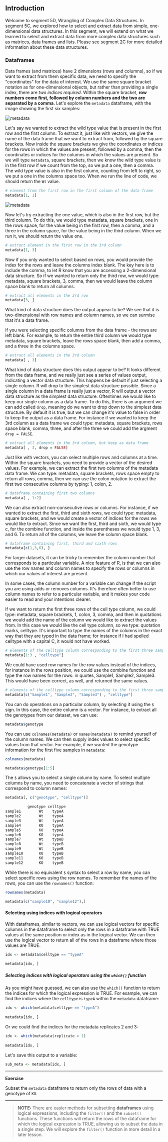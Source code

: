 ## Introduction

Welcome to segment 5D, Wrangling of Complex Data Structures. In segment 5C, we explored how to select and extract data from simple, one-dimensional data structures. In this segment, we will extend on what we learned to select and extract data from more complex data structures such as matrices, data frames and lists. Please see segment 2C for more detailed information about these data structures.

### Dataframes

Data frames (and matrices) have 2 dimensions (rows and columns), so if we want to extract from them specific data, we need to specify the "coordinates" for the data of interest. We use the same square bracket notation as for one-dimensional objects, but rather than providing a single index, there are *two indices required*. Within the square bracket, **row numbers come first, followed by column numbers and the two are separated by a comma**. Let's explore the `metadata` dataframe, with the image showing the first six samples:

![metadata](../img/metadata.png)

Let's say we wanted to extract the wild type value that is present in the first row and the first column. To extract it, just like with vectors, we give the name of the data frame that we want to extract from, followed by the square brackets. Now inside the square brackets we give the coordinates or indices for the rows in which the values are present, followed by a comma, then the coordinates or indices for the columns in which the values are present. So we will type `metadata`, square brackets, then we know the wild type value is in the first row if we count from the top, so we put a one, then a comma. The wild type value is also in the first column, counting from left to right, so we put a one in the columns space too. When we run the line of code, we should return the `Wt` value.

```r
# element from the first row in the first column of the data frame
metadata[1, 1] 
```

![metadata](../img/metadata.png)

Now let's try extracting the one value, which is also in the first row, but the third column. To do this, we would type metadata, square brackets, one in the rows space, for the value being in the first row, then a comma, and a three in the column space, for the value being in the third column. When we run it, we should return the value one.

```r  
# extract element in the first row in the 3rd column
metadata[1, 3]  
```

Now if you only wanted to select based on rows, you would provide the index for the rows and leave the columns index blank. The key here is to include the comma, to let R know that you are accessing a 2-dimensional data structure. So if we wanted to return only the third row, we would type: metadata, square brackets, 3, comma, then we would leave the column space blank to return all columns.

```r
# extract all elements in the 3rd row
metadata[3, ]    
```

What kind of data structure does the output appear to be? We see that it is two-dimensional with row names and column names, so we can surmise that it's a data frame.

If you were selecting specific columns from the data frame - the rows are left blank. For example, to return the entire third column we would type metadata, square brackets, leave the rows space blank, then add a comma, and a three in the columns space.

```r
# extract all elements in the 3rd column
metadata[ , 3]   
```

What kind of data structure does this output appear to be? It looks different from the data frame, and we really just see a series of values output, indicating a vector data structure. This happens be default if just selecting a single column. R will drop to the simplest data structure possible. Since a single column in a data frame is really just a vector, R will output a vector data structure as the simplest data structure. Oftentimes we would like to keep our single column as a data frame. To do this, there is an argument we can add called `drop`, meaning do we want to drop down to the simplest data structure. By default it is true, but we can change it's value to false in order to keep the output as a data frame. For instance if we wanted to keep the 3rd column as a data frame we could type: metadata, square brackets, rows space blank, comma, three, and after the three we could add the argment `drop = FALSE`.

```r
# extract all elements in the 3rd column, but keep as data frame
metadata[ , 3, drop = FALSE]
```

Just like with vectors, you can select multiple rows and columns at a time. Within the square brackets, you need to provide a vector of the desired values. For example, we can extract the first two columns of the metadata data frame. We can type: metadata, square brackets, rows space empty to return all rows, comma, then we can use the colon notation to extract the first two consecutive columns by typing: 1, colon, 2.	

```r
# dataframe containing first two columns
metadata[ , 1:2] 
```

We can also extract non-consecutive rows or columns. For instance, if we wanted to extract the first, third and sixth rows, we could type: metadata, square brackets, and we would create a vector of indices for the rows we would like to extract. Since we want the first, third and sixth, we would type c, for the combine function, and inside the parentheses we would type 1, 3, and 6. To return all of the columns, we leave the column space blank.

```r
# dataframe containing first, third and sixth rows
metadata[c(1,3,6), ] 
```

For larger datasets, it can be tricky to remember the column number that corresponds to a particular variable. A nice feature of R, is that we can also use the row names and column names to specify the rows or columns in which our values of interest are present. 

In some cases, the column number for a variable can change if the script you are using adds or removes columns. It's therefore often better to use column names to refer to a particular variable, and it makes your code easier to read and your intentions clearer.

If we want to return the first three rows of the cell type column, we could type: metadata, square brackets, 1, colon, 3, comma, and then in quotations we would add the name of the column we would like to extract the values from. In this case we would like the cell type column, so we type: quotation marks, celltype. It's important to type the names of the columns in the exact way that they are typed in the data frame; for instance if I had spelled celltype with a capital C, it would not have worked.

```r
# elements of the celltype column corresponding to the first three samples
metadata[1:3 , "celltype"] 
```

We could have used row names for the row values instead of the indices, for instance in the rows position, we could use the combine function and type the row names for the rows: in quotes, Sample1, Sample2, Sample3. This would have been correct, as well, and returned the same values.

```r
# elements of the celltype column corresponding to the first three samples
metadata[c("Sample1", "Sample2", "Sample3") , "celltype"] 
```


You can do operations on a particular column, by selecting it using the `$` sign. In this case, the entire column is a vector. For instance, to extract all the genotypes from our dataset, we can use: 

```r
metadata$genotype 
```
You can use `colnames(metadata)` or `names(metadata)` to remind yourself of the column names. We can then supply index values to select specific values from that vector. For example, if we wanted the genotype information for the first five samples in `metadata`:

```r
colnames(metadata)

metadata$genotype[1:5]
```

The `$` allows you to select a single column by name. To select multiple columns by name, you need to  concatenate a vector of strings that correspond to column names: 

```r
metadata[, c("genotype", "celltype")]
```

```r
          genotype celltype
sample1        Wt    typeA
sample2        Wt    typeA
sample3        Wt    typeA
sample4        KO    typeA
sample5        KO    typeA
sample6        KO    typeA
sample7        Wt    typeB
sample8        Wt    typeB
sample9        Wt    typeB
sample10       KO    typeB
sample11       KO    typeB
sample12       KO    typeB
```

While there is no equivalent `$` syntax to select a row by name, you can select specific rows using the row names. To remember the names of the rows, you can use the `rownames()` function:

```r
rownames(metadata)

metadata[c("sample10", "sample12"),]
```

#### Selecting using indices with logical operators

With dataframes, similar to vectors, we can use logical vectors for specific columns in the dataframe to select only the rows in a dataframe with TRUE values at the same position or index as in the logical vector. We can then use the logical vector to return all of the rows in a dataframe where those values are TRUE.

```r
idx <- metadata$celltype == "typeA"
	
metadata[idx, ]
```

##### Selecting indices with logical operators using the `which()` function
As you might have guessed, we can also use the `which()` function to return the indices for which the logical expression is TRUE. For example, we can find the indices where the `celltype` is `typeA` within the `metadata` dataframe:

```r
idx <- which(metadata$celltype == "typeA")
	
metadata[idx, ]
```

Or we could find the indices for the metadata replicates 2 and 3:

```r
idx <- which(metadata$replicate > 1)
	
metadata[idx, ]
```

Let's save this output to a variable:

```r
sub_meta <- metadata[idx, ]
```

***

**Exercise**  

Subset the `metadata` dataframe to return only the rows of data with a genotype of `KO`.
	
***

> **NOTE:** There are easier methods for subsetting **dataframes** using logical expressions, including the `filter()` and the `subset()` functions. These functions will return the rows of the dataframe for which the logical expression is TRUE, allowing us to subset the data in a single step. We will explore the `filter()` function in more detail in a later lesson.

